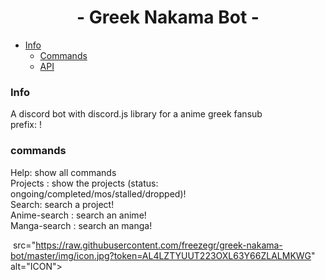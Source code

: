<h1 align="center">- Greek Nakama Bot -</h1>

- [Info](#info)
  - [Commands](#commands)
  - [API](https://github.com/freezegr/greek-nakama-bot/blob/master/api/api.js)

### Info
A discord bot with discord.js library for a anime greek fansub<br/>
prefix: !

### commands 
Help: show all commands<br/>
Projects <status>: show the projects (status: ongoing/completed/mos/stalled/dropped)!<br/>
Search: search a project!<br/>
Anime-search <name>: search an anime!<br/>
Manga-search <name>: search an manga!<br/>

<img align="center"> src="https://raw.githubusercontent.com/freezegr/greek-nakama-bot/master/img/icon.jpg?token=AL4LZTYUUT223OXL63Y66ZLALMKWG" alt="ICON">
